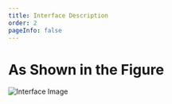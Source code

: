 ```yaml
---
title: Interface Description
order: 2
pageInfo: false
---
```


# As Shown in the Figure
![Interface Image](/image/boardMX202.jpg)